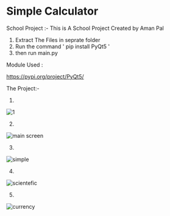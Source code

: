 # Simple Calculator
School Project :- 
This is A School Project Created by Aman Pal

1. Extract The Files in seprate folder
2. Run the command ' pip install PyQt5 '
3. then run main.py

Module Used :

https://pypi.org/project/PyQt5/


The Project:-

1.

![1](https://user-images.githubusercontent.com/82009045/138733455-a3a5e087-846e-455a-b50b-439226043b41.JPG)

2.

![main screen](https://user-images.githubusercontent.com/82009045/138733663-39c15251-8bc6-4743-97fe-e6e1578dbcfc.JPG)

3.

![simple](https://user-images.githubusercontent.com/82009045/138733802-ce3b8175-83a8-461a-837c-bfc8318b15c7.JPG)

4.

![scientefic](https://user-images.githubusercontent.com/82009045/138734005-a20f1c21-79a9-4486-82de-7d91901bd352.JPG)

5.

![currency](https://user-images.githubusercontent.com/82009045/138734153-76aaba8c-8866-4a10-bd1f-7f769a899aa2.JPG)
